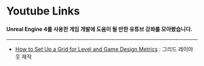 # Youtube Links

#### Unreal Engine 4를 사용한 게임 개발에 도움이 될 만한 유튜브 강좌를 모아봤습니다.
----------
- [How to Set Up a Grid for Level and Game Design Metrics](https://www.youtube.com/watch?v=KSXshiA59OA "그리드 제작") : 그리드 레이아웃 제작
